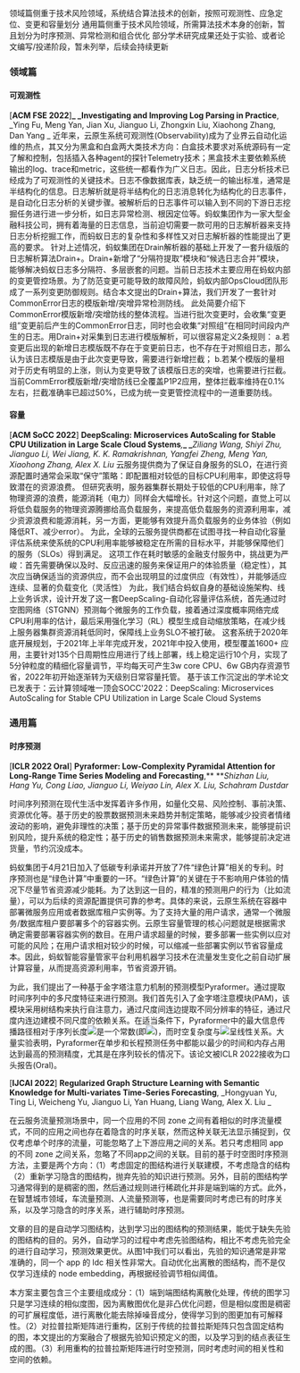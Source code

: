 领域篇侧重于技术风险领域，系统结合算法技术的创新，按照可观测性、应急定位、变更和容量划分
通用篇侧重于技术风险领域，所需算法技术本身的创新，暂且划分为时序预测、异常检测和组合优化
部分学术研究成果还处于实验、或者论文编写/投递阶段，暂未列举，后续会持续更新
### 领域篇
#### 可观测性
[**ACM FSE 2022**]**_ _Investigating and Improving Log Parsing in Practice**, _Ying Fu, Meng Yan, Jian Xu, Jianguo Li, Zhongxin Liu, Xiaohong Zhang, Dan Yang _
近年来，云原生系统可观测性(Observability)成为了业界云自动化运维的热点，其又分为黑盒和白盒两大类技术方向：白盒技术要求对系统源码有一定了解和控制，包括插入各种agent的探针Telemetry技术；黑盒技术主要依赖系统输出的log、trace和metric，这些统一都看作为广义日志。因此，日志分析技术已经成为了可观测性的关键技术。日志不像数据库表，缺乏统一的输出标准，通常是半结构化的信息。日志解析就是将半结构化的日志消息转化为结构化的日志事件，是自动化日志分析的关键步骤。被解析后的日志事件可以输入到不同的下游日志挖掘任务进行进一步分析，如日志异常检测、根因定位等。蚂蚁集团作为一家大型金融科技公司，拥有着海量的日志信息，当前迫切需要一款可用的日志解析器来支持日志分析挖掘工作，而蚂蚁日志的复杂性和多样性又对日志解析器的性能提出了更高的要求。
针对上述情况，蚂蚁集团在Drain解析器的基础上开发了一套升级版的日志解析算法Drain+。Drain+新增了“分隔符提取”模块和“候选日志合并”模块，能够解决蚂蚁日志多分隔符、多层嵌套的问题。当前日志技术主要应用在蚂蚁内部的变更管控场景。为了防范变更可能导致的故障风险，蚂蚁内部OpsCloud团队形成了一系列变更防御规则。结合本文提出的Drain+算法，我们开发了一套针对CommonError日志的模版新增/突增异常检测防线。
此处简要介绍下CommonError模版新增/突增防线的整体流程。当进行批次变更时，会收集“变更组”变更前后产生的CommonError日志，同时也会收集“对照组”在相同时间段内产生的日志。用Drain+对采集到日志进行模版解析，可以很容易定义2条规则：
a.若变更后出现的新增日志模版既不存在于变更前日志，也不存在于对照组日志，那么认为该日志模版是由于此次变更导致，需要进行新增拦截；
b.若某个模版的量相对于历史有明显的上涨，则认为变更导致了该模版日志的突增，也需要进行拦截。
当前CommError模版新增/突增防线已全覆盖P1P2应用，整体拦截率维持在0.1%左右，拦截准确率已超过50%，已成为统一变更管控流程中的一道重要防线。

#### 容量
[**ACM SoCC 2022**] **DeepScaling: Microservices AutoScaling for Stable CPU Utilization in Large Scale Cloud Systems**_,_**_ _**_Ziliang Wang, Shiyi Zhu, Jianguo Li, Wei Jiang, K. K. Ramakrishnan, Yangfei Zheng, Meng Yan, Xiaohong Zhang, Alex X. Liu_
云服务提供商为了保证自身服务的SLO，在进行资源配置时通常会采取“保守”策略：即配置相对较低的目标CPU利用率，即使这将导致潜在的资源浪费。
但研究表明，服务器集群长期处于较低的CPU利用率，除了物理资源的浪费，能源消耗（电力）同样会大幅增长。针对这个问题，直觉上可以将低负载服务的物理资源腾挪给高负载服务，来提高低负载服务的资源利用率，减少资源浪费和能源消耗，另一方面，更能够有效提升高负载服务的业务体验（例如降低RT、减少error）。
为此，全球的云服务提供商都在试图寻找一种自动化容量评估系统来使系统的CPU利用率能够被稳定在所需的目标水平，并能够保障他们的服务（SLOs）得到满足。
这项工作在耗时敏感的金融支付服务中，挑战更为严峻：首先需要确保以及时、反应迅速的服务来保证用户的体验质量（稳定性），其次应当确保适当的资源供应，而不会出现明显的过度供应（有效性），并能够适应连续、显著的负载变化（灵活性）
为此，我们结合蚂蚁自身的基础设施架构、线上业务诉求，设计开发了这一套DeepScaling-自动化容量评估系统，首先通过时空图网络（STGNN）预测每个微服务的工作负载，接着通过深度概率网络完成CPU利用率的估计，最后采用强化学习（RL）模型生成自动缩放策略，在减少线上服务器集群资源消耗低同时，保障线上业务SLO不被打破。
这套系统于2020年底开展规划，于2021年上半年完成开发，2021年中投入使用，模型覆盖1600+ 应用，主要针对135个日周期性应用进行了线上部署，线上稳定运行10个月，实现了5分钟粒度的精细化容量调节，平均每天可产生3w core CPU、6w GB内存资源节省，2022年初开始逐渐转为天级别日常容量托管。
基于该工作沉淀出的学术论文已发表于：云计算领域唯一顶会SOCC'2022：DeepScaling: Microservices AutoScaling for Stable CPU Utilization in Large Scale Cloud Systems

### 通用篇
#### 时序预测
[**ICLR 2022 Oral**] **Pyraformer: Low-Complexity Pyramidal Attention for Long-Range Time Series Modeling and Forecasting**,** **_Shizhan Liu, Hang Yu, Cong Liao, Jianguo Li, Weiyao Lin, Alex X. Liu, Schahram Dustdar_

时间序列预测在现代生活中发挥着许多作用，如量化交易、风险控制、事前决策、资源优化等。基于历史的股票数据预测未来趋势并制定策略，能够减少投资者情绪波动的影响，避免非理性的决策；基于历史的异常事件数据预测未来，能够提前识别风险，提升系统的稳定性；基于历史的销售数据预测未来需求，能够提前决定进货量，节约沉没成本。

蚂蚁集团于4月21日加入了低碳专利承诺并开放了7件“绿色计算”相关的专利。时序预测也是“绿色计算”中重要的一环。“绿色计算”的关键在于不影响用户体验的情况下尽量节省资源减少能耗。为了达到这一目的，精准的预测用户的行为（比如流量），可以为后续的资源配置提供可靠的参考。具体的来说，云原生系统在容器中部署微服务应用或者数据库租户实例等。为了支持大量的用户请求，通常一个微服务/数据库租户要部署多个的容器实例。云原生容量管理的核心问题就是根据需求确定需要部署容器实例的数目。在用户请求超量的时候，要多部署一些实例以应对可能的风险；在用户请求相对较少的时候，可以缩减一些部署实例以节省容量成本。因此，蚂蚁智能容量管家平台利用机器学习技术在流量发生变化之前自动扩展计算容量，从而提高资源利用率，节省资源开销。

为此，我们提出了一种基于金字塔注意力机制的预测模型Pyraformer。通过提取时间序列中的多尺度特征来进行预测。我们首先引入了金字塔注意模块(PAM)，该模块采用树结构来执行自注意力，通过尺度间连边提取不同分辨率的特征，通过尺度内连边建模不同尺度的依赖关系。在适当条件下，Pyraformer中的最大信息传播路径相对于序列长度![](https://intranetproxy.alipay.com/skylark/lark/__latex/d20caec3b48a1eef164cb4ca81ba2587.svg#card=math&code=L&id=DwMAs)是一个常数(即![](https://intranetproxy.alipay.com/skylark/lark/__latex/120a527ec2fb6583ec5c438f64ad5c18.svg#card=math&code=%5Cmathcal%20O%281%29&id=BfUJS))，而时空复杂度与![](https://intranetproxy.alipay.com/skylark/lark/__latex/d20caec3b48a1eef164cb4ca81ba2587.svg#card=math&code=L&id=blaPO)呈线性关系。大量实验表明，Pyraformer在单步和长程预测任务中都能以最少的时间和内存占用达到最高的预测精度，尤其是在序列较长的情况下。该论文被ICLR 2022接收为口头报告(Oral)。

[**IJCAI 2022**] **Regularized Graph Structure Learning with Semantic Knowledge for Multi-variates Time-Series Forecasting**, _Hongyuan Yu, Ting Li, Weicheng Yu, Jianguo Li, Yan Huang, Liang Wang, Alex X. Liu _

在云服务流量预测场景中，同一个应用的不同 zone 之间有着相似的时序流量模式，不同的应用之间也存在着隐含的时序关联，然而这种关联无法显示捕捉到，仅仅考虑单个时序的流量，可能忽略了上下游应用之间的关系。若只考虑相同 app 的不同 zone 之间关系，忽略了不同app之间的关联。目前的基于时空图时序预测方法，主要是两个方向：（1）考虑固定的图结构进行关联建模，不考虑隐含的结构（2）重新学习隐含的图结构，抛弃先验的知识进行预测。另外，目前的图结构学习通常得到的是稠密的图，然后通过规则进行稀疏化并非是端到端的方式。此外，在智慧城市领域，车流量预测、人流量预测等，也是需要同时考虑已有的时序关系，以及学习隐含的时序关系，进行辅助时序预测。

文章的目的是自动学习图结构，达到学习出的图结构的预测结果，能优于缺失先验的图结构的目的。另外，自动学习的过程中考虑先验图结构，相比不考虑先验完全的进行自动学习，预测效果更优。从图1中我们可以看出，先验的知识通常是非常准确的，同一个 app 的 ldc 相关性非常大。自动优化出离散的图结构，而不是仅仅学习连续的 node embedding，再根据经验调节相似阈值。

本方案主要包含三个主要组成成分：（1）端到端图结构离散化处理，传统的图学习只是学习连续的相似度图，因为离散图优化是非凸优化问题，但是相似度图是稠密的可扩展程度低，进行离散化能去除掉噪音成分，使得学习到的图更加有可解释性。（2）对拉普拉斯矩阵进行重构，区别于传统的拉普拉斯矩阵只包含固定结构的图，本文提出的方案融合了根据先验知识预定义的图，以及学习到的结点表征生成的图。（3）利用重构的拉普拉斯矩阵进行时空预测，同时考虑时间的相关性和空间的依赖。
